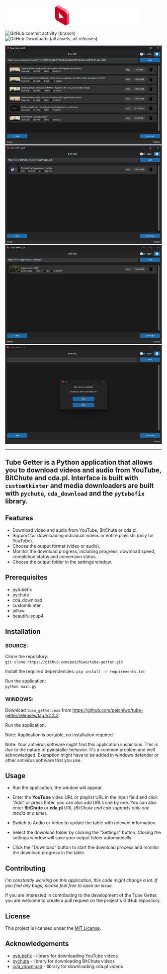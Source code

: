 
![](images/tube_getter_logo.png)

![GitHub commit activity (branch)](https://img.shields.io/github/commit-activity/t/paichiwo/tube-getter/main)
![GitHub Downloads (all assets, all releases)](https://img.shields.io/github/downloads/paichiwo/tube-getter/total)


![](screenshots/screenshot_1.png)
![](screenshots/screenshot_2.png)
![](screenshots/screenshot_3.png)
![](screenshots/screenshot_4.png)

---
Tube Getter is a Python application that allows you to download videos and audio from YouTube, BitChute and cda.pl.
Interface is built with `customtkinter` and media downloaders are built with `pychute`,
`cda_download` and the `pytubefix` library.
---
## **Features**

*   Download video and audio from YouTube, BitChute or cda.pl.
*   Support for downloading individual videos or entire playlists (only for YouTube).
*   Choose the output format (video or audio).
*   Monitor the download progress, including progress, download speed, completion status and conversion status.
*   Choose the output folder in the settings window.

## **Prerequisites**

* pytubefix
* pychute
* cda_download
* customtkinter
* pillow
* beautifulsoup4


## **Installation**

### SOURCE:

Clone the repository:   
`git clone https://github.com/paichiwo/tube-getter.git`

Install the required dependencies:
`pip install -r requirements.txt`

Run the application:   
`python main.py`


### WINDOWS:

Download `tube_getter.exe` from https://github.com/paichiwo/tube-getter/releases/tag/v2.3.2

Run the application. 

Note: Application is portable, no installation required.

Note: Your antivirus software might find this application suspicious. 
This is due to the nature of pyinstaller behavior.
It's a common problem and well acknowledged. 
Exemption might have to be added in windows defender or other antivirus software that you use.

## **Usage**

- Run the application, the window will appear.


- Enter the **YouTube** video URL or playlist URL in the input field and click "Add" or press Enter, 
you can also add URLs one by one.
  You can also enter **BitChute** or **cda.pl** URL (_BitChute and cda supports only one media at a time_).

  
- Switch to Audio or Video to update the table with relevant information.


- Select the download folder by clicking the "Settings" button. 
  Closing the settings window will save your output folder automatically.


- Click the "Download" button to start the download process and monitor the download progress in the table.

## **Contributing**

_I'm constantly working on this application, this code might change a lot._
_If you find any bugs, please feel free to open an issue._

If you are interested in contributing to the development of the Tube Getter,
you are welcome to create a pull request on the project's GitHub repository.

## **License**

This project is licensed under the [MIT License](LICENSE).

## **Acknowledgements**

*   [pytubefix](https://pytubefix.readthedocs.io/en/latest/) - library for downloading YouTube videos
*   [pychute](http://github.com/paichiwo/pychute) - library for downloading BitChute videos
*   [cda_download](https://github.com/paichiwo/cda_download) - library for downloading cda.pl videos